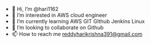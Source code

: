 - 👋 Hi, I’m @hari1162
- 👀 I’m interested in AWS cloud engineer
- 🌱 I’m currently learning AWS GIT GIthub Jenkins Linux
- 💞️ I’m looking to collaborate on Github
- 📫 How to reach me reddyharikrishna391@gmail.com

<!---
hari1162/hari1162 is a ✨ special ✨ repository because its `README.md` (this file) appears on your GitHub profile.
You can click the Preview link to take a look at your changes.
--->

